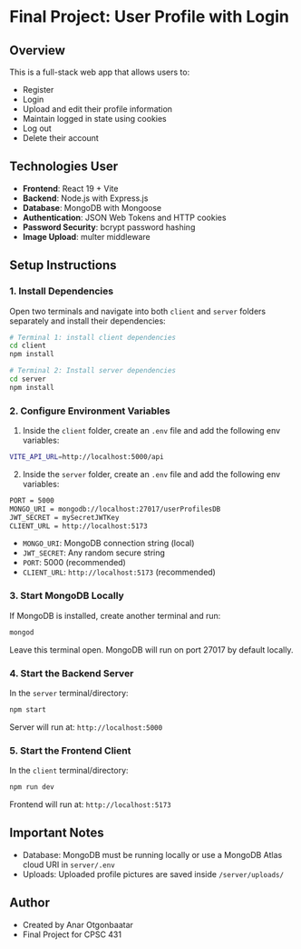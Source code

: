# Final Project: User Profile with Login

## Overview

This is a full-stack web app that allows users to:

- Register
- Login
- Upload and edit their profile information
- Maintain logged in state using cookies
- Log out
- Delete their account

## Technologies User

- **Frontend**: React 19 + Vite
- **Backend**: Node.js with Express.js
- **Database**: MongoDB with Mongoose
- **Authentication**: JSON Web Tokens and HTTP cookies
- **Password Security**: bcrypt password hashing
- **Image Upload**: multer middleware

## Setup Instructions

### 1. Install Dependencies

Open two terminals and navigate into both `client` and `server` folders separately and install their dependencies:

```bash
# Terminal 1: install client dependencies
cd client
npm install

# Terminal 2: Install server dependencies
cd server
npm install
```

### 2. Configure Environment Variables

1. Inside the `client` folder, create an `.env` file and add the following env variables:

```bash
VITE_API_URL=http://localhost:5000/api
```

2. Inside the `server` folder, create an `.env` file and add the following env variables:

```bash
PORT = 5000
MONGO_URI = mongodb://localhost:27017/userProfilesDB
JWT_SECRET = mySecretJWTKey
CLIENT_URL = http://localhost:5173
```

- `MONGO_URI`: MongoDB connection string (local)
- `JWT_SECRET`: Any random secure string
- `PORT`: 5000 (recommended)
- `CLIENT_URL`: `http://localhost:5173` (recommended)

### 3. Start MongoDB Locally

If MongoDB is installed, create another terminal and run:

```bash
mongod
```

Leave this terminal open. MongoDB will run on port 27017 by default locally.

### 4. Start the Backend Server

In the `server` terminal/directory:

```bash
npm start
```

Server will run at: `http://localhost:5000`

### 5. Start the Frontend Client

In the `client` terminal/directory:

```bash
npm run dev
```

Frontend will run at: `http://localhost:5173`

## Important Notes

- Database: MongoDB must be running locally or use a MongoDB Atlas cloud URI in `server/.env`
- Uploads: Uploaded profile pictures are saved inside `/server/uploads/`

## Author

- Created by Anar Otgonbaatar
- Final Project for CPSC 431
